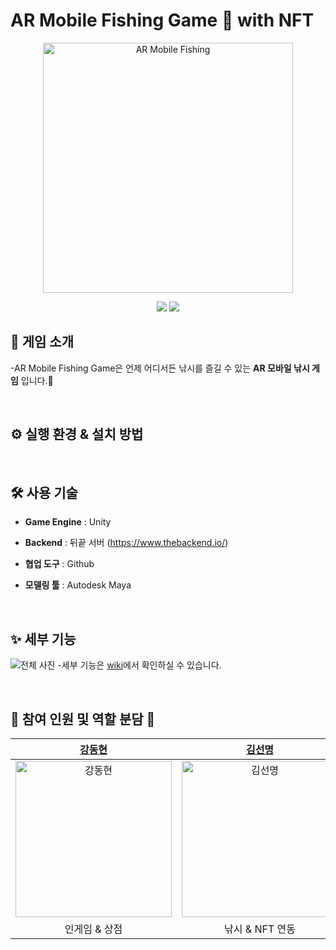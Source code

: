 # AR Mobile Fishing Game 🐬 with NFT
<p align="middle" >
<img width="400" alt="AR Mobile Fishing" src="https://github.com/KUnity/AR_Mobile_Fishing_Game/assets/77566434/a66d620b-97e8-46f1-a30c-b61c0e04a698">
</p>

<p align="middle" >
<img src="https://img.shields.io/badge/Unity-000000?style=flat&logo=Unity&logoColor=white"/>
<img src="https://img.shields.io/badge/C Sharp-239120?style=flat&logo=CSharp&logoColor=white"/>
</p>

## 🌊 게임 소개 

-AR Mobile Fishing Game은 언제 어디서든 낚시를 즐길 수 있는 **AR 모바일 낚시 게임** 입니다.🐚

</br>


## ⚙ 실행 환경 & 설치 방법 


</br>



## 🛠 사용 기술

- **Game Engine** : Unity 

- **Backend** : 뒤끝 서버 (https://www.thebackend.io/)

- **협업 도구** : Github

- **모델링 툴** : Autodesk Maya


</br>

## ✨ 세부 기능 
![전체 사진](https://user-images.githubusercontent.com/77582221/177265891-0e181d28-33c8-4518-8854-9ef44591db96.png)
-세부 기능은 [wiki](https://github.com/KUnity/AR_Mobile_Fishing_Game/wiki/AR-Mobile-Fishing-Game%F0%9F%90%AC-with-NFT-%EC%9D%98-%EC%84%B8%EB%B6%80-%EA%B8%B0%EB%8A%A5%E2%9C%A8)에서 확인하실 수 있습니다. 


</br>

## 👥 참여 인원 및 역할 분담 👥
|[강동현](https://github.com/hyeon23) | [김선명](https://github.com/smk8753) | [노준영](https://github.com/gus6615) | [장태용](https://github.com/TaeyongCE) | [정지성](https://github.com/Dev-jiseong) | [최정윤](https://github.com/c-jeongyyun)|
|:------------:|:------------:|:------------:|:------------:|:------------:|:-----------:|
| <img src="https://avatars.githubusercontent.com/u/77566434?v=4" width=250px alt="강동현"/> | <img src="https://avatars.githubusercontent.com/u/104252195?v=4" width=250px alt="김선명"/> | <img src="https://avatars.githubusercontent.com/u/57510872?v=4" width=250px alt="노준영"/> | <img src="https://avatars.githubusercontent.com/u/87968344?v=4" width=250px alt="장태용"/> | <img src="https://avatars.githubusercontent.com/u/57554654?v=4" width=250px alt="정지성"/> | <img src="https://avatars.githubusercontent.com/u/77582221?v=4" width=250px alt="최정윤"/> | 
| 인게임 & 상점 | 낚시 & NFT 연동 | 서버 & 랭킹 | 모델링 & 애니메이션 | 역할명 |  AR & 인벤토리 |


